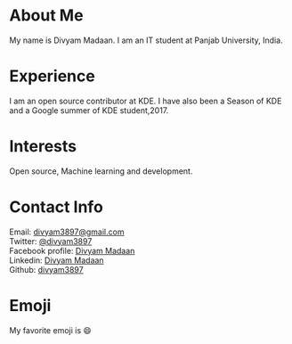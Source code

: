 # About Me
My name is Divyam Madaan. I am an IT student at Panjab University, India.
# Experience
I am an open source contributor at KDE. I have also been a Season of KDE and a Google summer of KDE student,2017.
# Interests
Open source, Machine learning and development.
# Contact Info
Email: [divyam3897@gmail.com](mailto:divyam3897@gmail.com)  
Twitter: [@divyam3897](https://twitter.com/divyam3897)  
Facebook profile: [Divyam Madaan](https://www.facebook.com/divyam.madaan.1)  
Linkedin: [Divyam Madaan](https://www.linkedin.com/in/divyam-madaan-0bb627105/)  
Github: [divyam3897](https://github.com/divyam3897)  
# Emoji
My favorite emoji is :smile:
